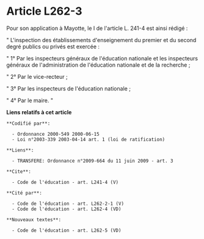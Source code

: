 # Article L262-3

Pour son application à Mayotte, le I de l'article L. 241-4 est ainsi rédigé : 

" L'inspection des établissements d'enseignement du premier et du second degré publics ou privés est exercée : 

" 1° Par les inspecteurs généraux de l'éducation nationale et les inspecteurs généraux de l'administration de l'éducation
nationale et de la recherche ; 

" 2° Par le vice-recteur ; 

" 3° Par les inspecteurs de l'éducation nationale ; 

" 4° Par le maire. "

**Liens relatifs à cet article**

	**Codifié par**:

	  - Ordonnance 2000-549 2000-06-15
	  - Loi n°2003-339 2003-04-14 art. 1 (loi de ratification)

	**Liens**:

	  - TRANSFERE: Ordonnance n°2009-664 du 11 juin 2009 - art. 3

	**Cite**:

	  - Code de l'éducation - art. L241-4 (V)

	**Cité par**:

	  - Code de l'éducation - art. L262-2-1 (V)
	  - Code de l'éducation - art. L262-4 (VD)

	**Nouveaux textes**:

	  - Code de l'éducation - art. L262-5 (VD)
